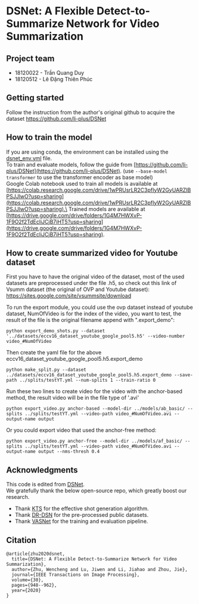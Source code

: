# DSNet: A Flexible Detect-to-Summarize Network for Video Summarization
## Project team
- 18120022 - Trần Quang Duy
- 18120512 - Lê Đặng Thiên Phúc

## Getting started

Follow the instruction from the author's original github to acquire the dataset https://github.com/li-plus/DSNet

## How to train the model
If you are using conda, the environment can be installed using the [dsnet_env.yml](https://github.com/quangdzuytran/dsnet/blob/c99ac0be913602d486ddbb549078876b4a2ad9cd/dsnet_env.yml) file.\
To train and evaluate models, follow the guide from [https://github.com/li-plus/DSNet](https://github.com/li-plus/DSNet). (use ```--base-model transformer``` to use the transformer encoder as base model)\
Google Colab notebook used to train all models is available at [https://colab.research.google.com/drive/1wPRUsrLR2C3pfIyW2GyUARZIBPSJJlwO?usp=sharing](https://colab.research.google.com/drive/1wPRUsrLR2C3pfIyW2GyUARZIBPSJJlwO?usp=sharing).\
Trained models are available at [https://drive.google.com/drive/folders/1G4M7HWXvP-1F9O2f2TdEcliJCjB7iHT5?usp=sharing](https://drive.google.com/drive/folders/1G4M7HWXvP-1F9O2f2TdEcliJCjB7iHT5?usp=sharing).

## How to create summarized video for Youtube dataset

First you have to have the original video of the dataset, most of the used datasets are preprocessed under the file .h5, so check out this link of Vsumm dataset (the original of OVP and Youtube dataset): https://sites.google.com/site/vsummsite/download

To run the export module,  you could use the ovp dataset instead of youtube dataset, NumOfVideo is for the index of the video, you want to test, the result of the file is the original filename append with ".export_demo":

```
python export_demo_shots.py --dataset '../datasets/eccv16_dataset_youtube_google_pool5.h5' --video-number video_#NumOfVideo
```

Then create the yaml file for the above eccv16_dataset_youtube_google_pool5.h5.export_demo
```
python make_split.py --dataset ../datasets/eccv16_dataset_youtube_google_pool5.h5.export_demo --save-path ../splits/testYT.yml --num-splits 1 --train-ratio 0
```

Run these two lines to create video for the video with the anchor-based method, the result video will be in the file type of '.avi'
```
python export_video.py anchor-based --model-dir ../models/ab_basic/ --splits ../splits/testYT.yml --video-path video_#NumOfVideo.avi --output-name output
```

Or you could export video that used the anchor-free method:
```
python export_video.py anchor-free --model-dir ../models/af_basic/ --splits ../splits/testYT.yml --video-path video_#NumOfVideo.avi --output-name output --nms-thresh 0.4
```

## Acknowledgments
This code is edited from [DSNet](https://github.com/li-plus/DSNet).\
We gratefully thank the below open-source repo, which greatly boost our research.
+ Thank [KTS](https://github.com/pathak22/videoseg/tree/master/lib/kts) for the effective shot generation algorithm.
+ Thank [DR-DSN](https://github.com/KaiyangZhou/pytorch-vsumm-reinforce) for the pre-processed public datasets.
+ Thank [VASNet](https://github.com/ok1zjf/VASNet) for the training and evaluation pipeline.

## Citation
```
@article{zhu2020dsnet,
  title={DSNet: A Flexible Detect-to-Summarize Network for Video Summarization},
  author={Zhu, Wencheng and Lu, Jiwen and Li, Jiahao and Zhou, Jie},
  journal={IEEE Transactions on Image Processing},
  volume={30},
  pages={948--962},
  year={2020}
}
```
